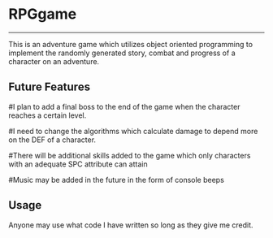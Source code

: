 # RPGgame
------------------------------------------------------------------------------------------------------------------------
This is an adventure game which utilizes object oriented programming to implement the randomly generated story, combat and progress of a
character on an adventure.



Future Features
------------------------------------------------------------------------------------------------------------------------
#I plan to add a final boss to the end of the game when the character reaches a certain level. 

#I need to change the algorithms which calculate damage to depend more on the DEF of a character. 

#There will be additional skills added to the game which only characters with an adequate SPC attribute can attain

#Music may be added in the future in the form of console beeps


Usage
---------------------------------------------------------------------------------------------------------------------------------------
Anyone may use what code I have written so long as they give me credit.
